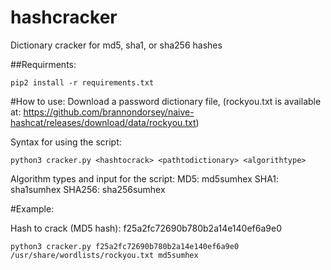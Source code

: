 # hashcracker
Dictionary cracker for md5, sha1, or sha256 hashes

##Requirments:
```
pip2 install -r requirements.txt
```

#How to use:
Download a password dictionary file, (rockyou.txt is available at: https://github.com/brannondorsey/naive-hashcat/releases/download/data/rockyou.txt)

Syntax for using the script:
```
python3 cracker.py <hashtocrack> <pathtodictionary> <algorithtype>
```
Algorithm types and input for the script:
MD5:  md5sumhex
SHA1: sha1sumhex
SHA256: sha256sumhex

#Example:

Hash to crack (MD5 hash): f25a2fc72690b780b2a14e140ef6a9e0

```
python3 cracker.py f25a2fc72690b780b2a14e140ef6a9e0 /usr/share/wordlists/rockyou.txt md5sumhex
```
